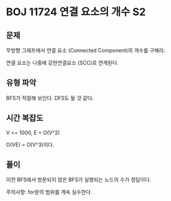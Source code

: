 # BOJ 11724 연결 요소의 개수 S2

## 문제

무방향 그래프에서 연결 요소 (Connected Component)의 개수를 구해라.

연결 요소는 나중에 강한연결요소 (SCC)로 연계된다.

## 유형 파악

BFS가 적절해 보인다. DFS도 될 것 같다.

## 시간 복잡도

V <= 1000, E = O(V^2)

O(VE) = O(V^3)이다.

## 풀이

이전 BFS에서 방문되지 않은 BFS가 실행되는 노드의 수가 정답이다.

주의사항: for문의 범위를 계속 실수한다.